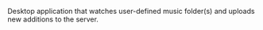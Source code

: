 Desktop application that watches user-defined music folder(s) and uploads new additions to the server.
